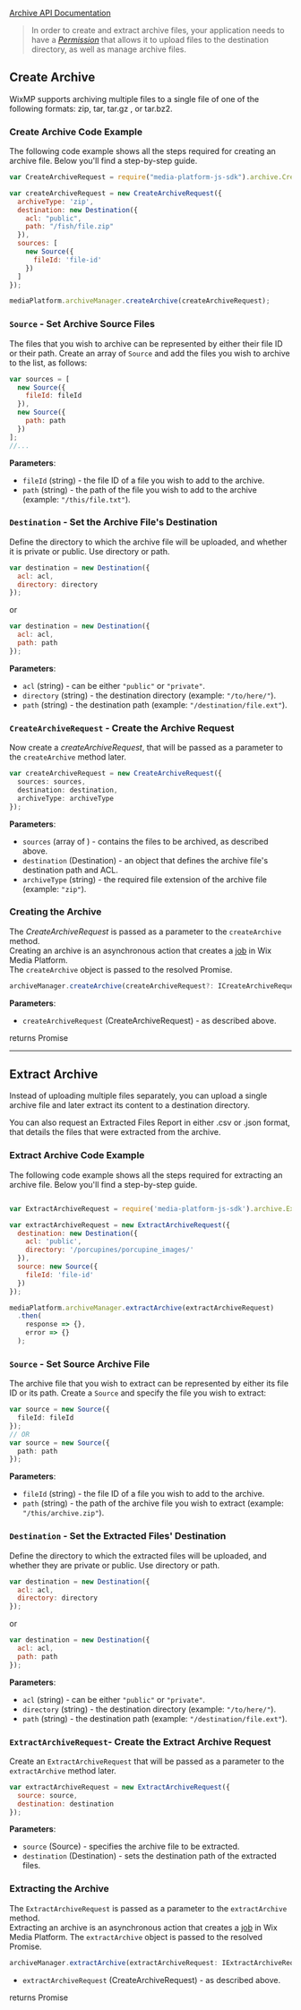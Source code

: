 [Archive API Documentation](https://support.wixmp.com/en/article/archive-service)

> In order to create and extract archive files, your application needs to have a _[Permission](https://support.wixmp.com/en/article/archive-service#relevant-permission-settings)_
 that allows it to upload files to the destination directory, as well as manage archive files.

## Create Archive

WixMP supports archiving multiple files to a single file of one of the following formats:
zip, tar, tar.gz , or tar.bz2.  

### Create Archive Code Example
The following code example shows all the steps required for creating an archive file. 
Below you'll find a step-by-step guide. 
```javascript
var CreateArchiveRequest = require("media-platform-js-sdk").archive.CreateArchiveRequest;

var createArchiveRequest = new CreateArchiveRequest({
  archiveType: 'zip',
  destination: new Destination({
    acl: "public",
    path: "/fish/file.zip"
  }),
  sources: [
    new Source({
      fileId: 'file-id'
    })
  ]
});

mediaPlatform.archiveManager.createArchive(createArchiveRequest);
```

### `Source` - Set Archive Source Files
The files that you wish to archive can be represented by either their file ID or their path. 
Create an array of `Source` and add the files you wish to archive to the list, as follows:

```javascript
var sources = [
  new Source({
    fileId: fileId
  }),
  new Source({
    path: path
  })
];
//...
```
__Parameters__:
- `fileId` (string) - the file ID of a file you wish to add to the archive.
- `path` (string) - the path of the file you wish to add to the archive (example: `"/this/file.txt"`).  

### `Destination` - Set the Archive File's Destination
Define the directory to which the archive file will be uploaded, and whether it is private or public.
Use directory or path.

```javascript
var destination = new Destination({
  acl: acl,
  directory: directory
});
```

or

```javascript
var destination = new Destination({
  acl: acl,
  path: path
});
```

__Parameters__:
- `acl` (string) - can be either `"public"` or `"private"`.
- `directory` (string) - the destination directory (example: `"/to/here/"`).
- `path` (string) - the destination path (example: `"/destination/file.ext"`).  


### `CreateArchiveRequest` - Create the Archive Request
Now create a _createArchiveRequest_, that will be passed as a parameter to the `createArchive` method later.

```typescript
var createArchiveRequest = new CreateArchiveRequest({
  sources: sources,
  destination: destination,
  archiveType: archiveType
});
```

  __Parameters__:
- `sources` (array of <Source>) - contains the files to be archived, as described above.  
- `destination` (Destination) - an object that defines the archive file's destination path and ACL.
- `archiveType` (string) - the required file extension of the archive file (example: `"zip"`).
      
### Creating the Archive
The _CreateArchiveRequest_ is passed as a parameter to the `createArchive` method.  
Creating an archive is an asynchronous action that creates a [job][job-docs] in Wix Media Platform.  
The `createArchive` object is passed to the resolved Promise.

```typescript
archiveManager.createArchive(createArchiveRequest?: ICreateArchiveRequest): Promise<Job<CreateArchiveSpecification>> 
```
__Parameters__: 
- `createArchiveRequest` (CreateArchiveRequest) - as described above.  

returns Promise
***

## Extract Archive

Instead of uploading multiple files separately, you can upload a single archive file and later extract its content to a destination directory.  

You can also request an Extracted Files Report in either .csv or .json format, that details the files that were extracted from the archive.

### Extract Archive Code Example
The following code example shows all the steps required for extracting an archive file. 
Below you'll find a step-by-step guide. 

```javascript

var ExtractArchiveRequest = require('media-platform-js-sdk').archive.ExtractArchiveRequest;

var extractArchiveRequest = new ExtractArchiveRequest({
  destination: new Destination({
    acl: 'public',
    directory: '/porcupines/porcupine_images/'
  }),
  source: new Source({
    fileId: 'file-id'
  })
});

mediaPlatform.archiveManager.extractArchive(extractArchiveRequest)
  .then(
    response => {},
    error => {}
  );
```

### `Source` - Set Source Archive File
The archive file that you wish to extract can be represented by either its file ID or its path. 
Create a `Source` and specify the file you wish to extract:

```typescript
var source = new Source({
  fileId: fileId
});
// OR
var source = new Source({
  path: path
});
```

__Parameters__:
- `fileId` (string) - the file ID of a file you wish to add to the archive.
- `path` (string) - the path of the archive file you wish to extract (example: `"/this/archive.zip"`).  

### `Destination` - Set the Extracted Files' Destination
Define the directory to which the extracted files will be uploaded, and whether they are private or public.
Use directory or path.

```javascript
var destination = new Destination({
  acl: acl,
  directory: directory
});
```

or

```javascript
var destination = new Destination({
  acl: acl,
  path: path
});
```
__Parameters__:
- `acl` (string) - can be either `"public"` or `"private"`.
- `directory` (string) - the destination directory (example: `"/to/here/"`).
- `path` (string) - the destination path (example: `"/destination/file.ext"`).


### `ExtractArchiveRequest`- Create the Extract Archive Request
Create an `ExtractArchiveRequest` that will be passed as a parameter to the `extractArchive` method later.  

```javascript
var extractArchiveRequest = new ExtractArchiveRequest({
  source: source,
  destination: destination
});
```

  __Parameters__:
- `source` (Source) - specifies the archive file to be extracted.
- `destination` (Destination) - sets the destination path of the extracted files. 


### Extracting the Archive
The `ExtractArchiveRequest` is passed as a parameter to the `extractArchive` method.  
Extracting an archive is an asynchronous action that creates a [job][job-docs] in Wix Media Platform.
The `extractArchive` object is passed to the resolved Promise. 


```typescript
archiveManager.extractArchive(extractArchiveRequest: IExtractArchiveRequest): Promise<Job<ExtractArchiveSpecification>>
```
- `extractArchiveRequest` (CreateArchiveRequest) - as described above.  

returns Promise

[job-docs]: https://support.wixmp.com/en/article/jobs
